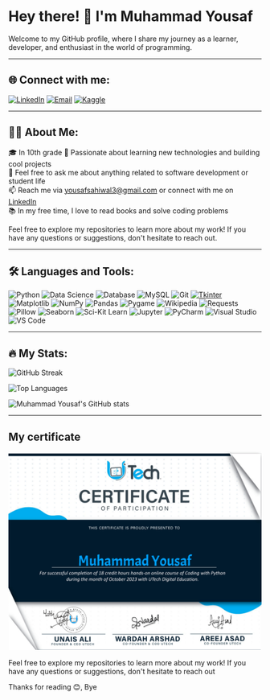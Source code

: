 # Hey there! 👋 I'm Muhammad Yousaf

Welcome to my GitHub profile, where I share my journey as a learner, developer, and enthusiast in the world of programming.

---

## 🌐 Connect with me:

[![LinkedIn](https://img.shields.io/badge/-LinkedIn-blue?style=flat&logo=Linkedin&logoColor=white&link=https://www.linkedin.com/in/yousaf-khurram-9535b130b/)](https://www.linkedin.com/in/yousaf-khurram-9535b130b/)
[![Email](https://img.shields.io/badge/-Email-0078D4?style=flat&logo=Microsoft-Outlook&logoColor=white)](mailto:yousafsahiwal3@gmail.com)
[![Kaggle](https://img.shields.io/badge/-Kaggle-20BEFF?style=flat&logo=Kaggle&logoColor=white&link=https://www.kaggle.com/yousafkhurram)](https://www.kaggle.com/yousafkhurram)

---

## 🧑‍💻 About Me:

🎓 In 10th grade
🌱 Passionate about learning new technologies and building cool projects  
💬 Feel free to ask me about anything related to software development or student life  
📫 Reach me via [yousafsahiwal3@gmail.com](mailto:yousafsahiwal3@gmail.com) or connect with me on [LinkedIn](https://www.linkedin.com/in/yousaf-khurram-9535b130b/)  
📚 In my free time, I love to read books and solve coding problems

Feel free to explore my repositories to learn more about my work! If you have any questions or suggestions, don't hesitate to reach out.

---

## 🛠️ Languages and Tools:

![Python](https://img.shields.io/badge/-Python-3776AB?style=flat&logo=Python&logoColor=white)
![Data Science](https://img.shields.io/badge/-Data%20Science-4B8BBE?style=flat&logo=Jupyter&logoColor=white)
![Database](https://img.shields.io/badge/-Database-003B57?style=flat&logo=MySQL&logoColor=white)
![MySQL](https://img.shields.io/badge/-MySQL-4479A1?style=flat&logo=MySQL&logoColor=white)
![Git](https://img.shields.io/badge/-Git-F05032?style=flat&logo=Git&logoColor=white)
[![Tkinter](https://img.shields.io/badge/-Tkinter-3776AB?style=flat&logo=Python&logoColor=white)](https://docs.python.org/3/library/tkinter.html)
![Matplotlib](https://img.shields.io/badge/-Matplotlib-004576?style=flat&logo=Matplotlib&logoColor=white)
![NumPy](https://img.shields.io/badge/-NumPy-013243?style=flat&logo=NumPy&logoColor=white)
![Pandas](https://img.shields.io/badge/-Pandas-150458?style=flat&logo=Pandas&logoColor=white)
![Pygame](https://img.shields.io/badge/-Pygame-00A300?style=flat&logo=Pygame&logoColor=white)
![Wikipedia](https://img.shields.io/badge/-Wikipedia-000000?style=flat&logo=Wikipedia&logoColor=white)
![Requests](https://img.shields.io/badge/-Requests-000000?style=flat&logo=Python&logoColor=white)
![Pillow](https://img.shields.io/badge/-Pillow-3776AB?style=flat&logo=Python&logoColor=white)
![Seaborn](https://img.shields.io/badge/-Seaborn-3776AB?style=flat&logo=Seaborn&logoColor=white)
![Sci-Kit Learn](https://img.shields.io/badge/-Scikit--Learn-F7931E?style=flat&logo=scikit-learn&logoColor=white)
![Jupyter](https://img.shields.io/badge/-Jupyter-F37626?style=flat&logo=Jupyter&logoColor=white)
![PyCharm](https://img.shields.io/badge/-PyCharm-000000?style=flat&logo=PyCharm&logoColor=white)
![Visual Studio](https://img.shields.io/badge/-Visual%20Studio-5C2D91?style=flat&logo=Visual%20Studio&logoColor=white)
![VS Code](https://img.shields.io/badge/-VS%20Code-007ACC?style=flat&logo=Visual%20Studio%20Code&logoColor=white)

---

## 🔥 My Stats:

![GitHub Streak](https://github-readme-streak-stats.herokuapp.com/?user=iamproprogramr&theme=radical)

![Top Languages](https://github-readme-stats.vercel.app/api/top-langs/?username=iamproprogramr&layout=compact&theme=radical)

![Muhammad Yousaf's GitHub stats](https://github-readme-stats.vercel.app/api?username=iamproprogramr&show_icons=true&theme=radical)

---




## My certificate

![iamproprogramr](certificate.png)


Feel free to explore my repositories to learn more about my work! If you have any questions or suggestions, don't hesitate to reach out

Thanks for reading 😊,
Bye
